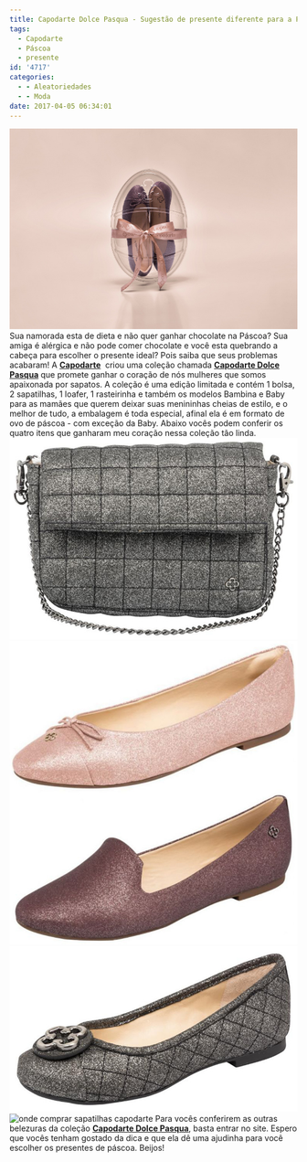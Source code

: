 ```yaml
---
title: Capodarte Dolce Pasqua - Sugestão de presente diferente para a Páscoa
tags:
  - Capodarte
  - Páscoa
  - presente
id: '4717'
categories:
  - - Aleatoriedades
  - - Moda
date: 2017-04-05 06:34:01
---
```


![Sugestão presente páscoa - sapatilha capodarte ](/images/2017/04/Capodarte_Pascoa.jpg) Sua namorada esta de dieta e não quer ganhar chocolate na Páscoa? Sua amiga é alérgica e não pode comer chocolate e você esta quebrando a cabeça para escolher o presente ideal? Pois saiba que seus problemas acabaram! A [**Capodarte**](http://www.capodarte.com.br/)  criou uma coleção chamada **[Capodarte Dolce Pasqua](http://www.capodarte.com.br/inverno-2017/pt/cioccolato)** que promete ganhar o coração de nós mulheres que somos apaixonada por sapatos. A coleção é uma edição limitada e contém 1 bolsa, 2 sapatilhas, 1 loafer, 1 rasteirinha e também os modelos Bambina e Baby para as mamães que querem deixar suas menininhas cheias de estilo, e o melhor de tudo, a embalagem é toda especial, afinal ela é em formato de ovo de páscoa - com exceção da Baby. Abaixo vocês podem conferir os quatro itens que ganharam meu coração nessa coleção tão linda. ![coleção dolce páscoa - capodarte](/images/2017/04/bolsca-capodarte.jpg) ![sapatilhas capodarte - edição Capodarte Dolce Pasqua](/images/2017/04/sapatilhas-capodarte.jpg) ![capodarte - dolce pasqua](/images/2017/04/sapatilha-preta-capodarte.jpg) ![onde comprar sapatilhas capodarte](/images/2017/04/embalagem-ovo-de-páscoa-capodarte.jpg) Para vocês conferirem as outras belezuras da coleção [**Capodarte Dolce Pasqua**](http://www.capodarte.com.br/inverno-2017/pt), basta entrar no site. Espero que vocês tenham gostado da dica e que ela dê uma ajudinha para você escolher os presentes de páscoa. Beijos!
